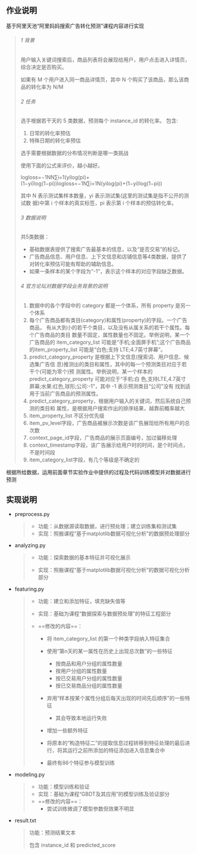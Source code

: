 ## 作业说明

基于阿里天池“阿里妈妈搜索广告转化预测”课程内容进行实现

> ###### 1 背景
>
> 用户输入关键词搜索后，商品列表将会展现给用户，用户点击进入详情⻚，综合决定是否购买。
>
> 如果有 M 个用户进入同一商品详情⻚，其中 N 个购买了该商品，那么该商品的转化率为 N/M
>
> ###### 2 任务
>
> 选手根据若干天的 5 类数据，预测每个 instance_id 的转化率。 包含:
>
> 1. 日常的转化率预估
> 2. 特殊日期的转化率预估
>
> 选手需要根据数据的分布情况判断是哪一类挑战
>
> 使用下面的公式来评价，越小越好。
>
> logloss=−1NN∑i=1(yilog(pi)+(1−yi)log(1−pi))logloss=−1N∑i=1N(yilog(pi)+(1−yi)log(1−pi))
>
> 其中 N 表示测试集样本数量，yi 表示测试集(这里的测试集是指不公开的测试数 据)中第 i 个样本的真实标签，pi 表示第 i 个样本的预估转化率。
>
> ###### 3 数据说明
>
> 共5类数据：
>
> - 基础数据表提供了搜索广告最基本的信息，以及“是否交易”的标记。
> - 广告商品信息、用户信息、上下文信息和店铺信息等4类数据，提供了对转化率预估可能有帮助的辅助信息。
> - 如果一条样本的某个字段为“-1”，表示这个样本的对应字段缺乏数据。
>
> ###### 4 官方论坛对数据字段业务背景的说明
>
> 1. 数据中的各个字段中的 category 都是一个体系，所有 property 是另一个体系
> 2. 每个广告商品都有类目(category)和属性(property)的字段。一个广告商品， 有从大到小的若干个类目，以及没有从属关系的若干个属性。每个广告商品的类目 数量不固定，属性数量也不固定。举例说明，某一个广告商品的 item_category_list 可能是“手机;全面屏手机”;这个广告商品的item_property_list 可能是“白色;支持 LTE;4.7英寸屏幕”。
> 3. predict_category_property 是根据上下文信息(搜索词、用户信息、候选集广告信 息)推测出的类目和属性，其中的每一个预测类目对应于若干个(可能为零个)预 测属性。举例说明，某一个样本的 predict_category_property 可能对应于“手机:白 色,支持LTE,4.7英寸屏幕;水果:红色,球形;公司:-1”，其中 -1 表示预测类目“公司”没有 找到适用于当前广告商品的预测属性。
> 4. predict_category_property，根据用户输入的关键词，然后系统自己预测的类目和 属性，是根据用户搜索作出的排序结果，越靠前概率越大
> 5. item_property_list 不区分优先级
> 6. item_pv_level字段，广告商品被展示次数是该广告展现给所有用户的总次数
> 7. context_page_id字段，广告商品的展示⻚面编号，加过偏移处理
> 8. context_timestamp字段，该广告展示给用户时的时间，是个时间点，不是时间段
> 9. item_category_list字段，有几个等级是不确定的

根据所给数据，运用前面章节实验作业中提供的过程及代码训练模型并对数据进行预测



## 实现说明

- preprocess.py

  > - 功能：从数据源读取数据，进行预处理；建立训练集和测试集
  > - 实现：照搬课程“基于matplotlib数据可视化分析”的数据预处理部分

- analyzing.py

  > - 功能：探索数据的基本特征并可视化展示
  >
  > - 实现：照搬课程“基于matplotlib数据可视化分析”的数据可视化分析部分

- featuring.py

  > - 功能：建立和添加特征，填充缺失值等
  >
  > - 实现：基础为课程“数据探索与数据预处理”的特征工程部分
  >
  > - ==修改的内容==：
  >
  >   - 将 item_category_list 的第一个种类字段纳入特征集合
  >   - 使用“第n天的某一属性在历史上出现总次数”的一些特征
  >
  >     - 按商品和用户分组的属性数量
  >     - 按用户分组的属性数量
  >     - 按已交易用户分组的属性数量
  >     - 按已交易商品分组的属性数量
  >   - 弃用“样本按某个属性分组后每天出现的时间先后顺序”的一些特征
  >
  >      - 其会导致本地运行失败
  >   - 增加一些额外特征
  >   -  将原本的“构造特征二”的提取信息过程转移到特征处理的最后进行，将其运行之前所添加的特征添加进入信息集合中
  >   - 最终有86个特征参与模型训练
  
- modeling.py

  > - 功能：模型训练和验证
  >- 实现：基础为课程“GBDT及其应用”的模型训练及验证部分
  > - ==修改的内容==：
  >   - 尝试训练微调了模型参数但效果不明显

- result.txt

  > 功能：预测结果文本
  >
  > 包含 instance_id 和 predicted_score
